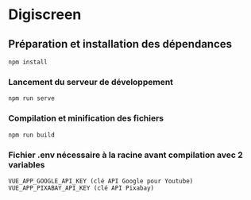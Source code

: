 # Digiscreen

## Préparation et installation des dépendances
```
npm install
```

### Lancement du serveur de développement
```
npm run serve
```

### Compilation et minification des fichiers
```
npm run build
```

### Fichier .env nécessaire à la racine avant compilation avec 2 variables
```
VUE_APP_GOOGLE_API_KEY (clé API Google pour Youtube)
VUE_APP_PIXABAY_API_KEY (clé API Pixabay)
```
